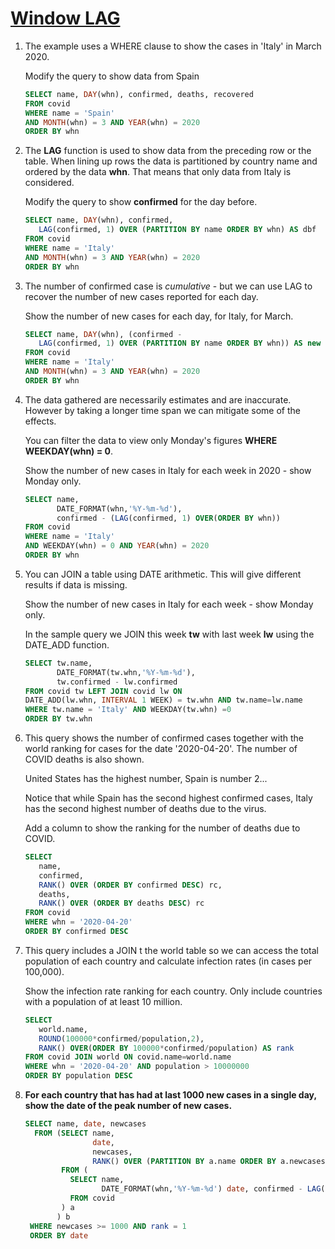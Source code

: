 # [Window LAG](https://www.sqlzoo.net/wiki/Window_LAG)

1. The example uses a WHERE clause to show the cases in 'Italy' in March 2020.

   Modify the query to show data from Spain

   ```sql
   SELECT name, DAY(whn), confirmed, deaths, recovered
   FROM covid
   WHERE name = 'Spain'
   AND MONTH(whn) = 3 AND YEAR(whn) = 2020
   ORDER BY whn
   ```

2. The **LAG** function is used to show data from the preceding row or the table. When lining up rows the data is partitioned by country name and ordered by the data **whn**. That means that only data from Italy is considered.

   Modify the query to show **confirmed** for the day before.

   ```sql
   SELECT name, DAY(whn), confirmed,
      LAG(confirmed, 1) OVER (PARTITION BY name ORDER BY whn) AS dbf
   FROM covid
   WHERE name = 'Italy'
   AND MONTH(whn) = 3 AND YEAR(whn) = 2020
   ORDER BY whn
   ```

3. The number of confirmed case is *cumulative* - but we can use LAG to recover the number of new cases reported for each day.

   Show the number of new cases for each day, for Italy, for March.

   ```sql
   SELECT name, DAY(whn), (confirmed -
      LAG(confirmed, 1) OVER (PARTITION BY name ORDER BY whn)) AS new
   FROM covid
   WHERE name = 'Italy'
   AND MONTH(whn) = 3 AND YEAR(whn) = 2020
   ORDER BY whn
   
   ```

4. The data gathered are necessarily estimates and are inaccurate. However by taking a longer time span we can mitigate some of the effects.

   You can filter the data to view only Monday's figures **WHERE WEEKDAY(whn) = 0**.

   Show the number of new cases in Italy for each week in 2020 - show Monday only.

   ```sql
   SELECT name, 
          DATE_FORMAT(whn,'%Y-%m-%d'), 
          confirmed - (LAG(confirmed, 1) OVER(ORDER BY whn)) 
   FROM covid
   WHERE name = 'Italy'
   AND WEEKDAY(whn) = 0 AND YEAR(whn) = 2020
   ORDER BY whn
   ```

5. You can JOIN a table using DATE arithmetic. This will give different results if data is missing.

   Show the number of new cases in Italy for each week - show Monday only.

   In the sample query we JOIN this week **tw** with last week **lw** using the DATE_ADD function.

   ```sql
   SELECT tw.name, 
          DATE_FORMAT(tw.whn,'%Y-%m-%d'), 
          tw.confirmed - lw.confirmed
   FROM covid tw LEFT JOIN covid lw ON 
   DATE_ADD(lw.whn, INTERVAL 1 WEEK) = tw.whn AND tw.name=lw.name
   WHERE tw.name = 'Italy' AND WEEKDAY(tw.whn) =0
   ORDER BY tw.whn
   ```

6. This query shows the number of confirmed cases together with the world ranking for cases for the date '2020-04-20'. The number of COVID deaths is also shown.

   United States has the highest number, Spain is number 2...

   Notice that while Spain has the second highest confirmed cases, Italy has the second highest number of deaths due to the virus.

   Add a column to show the ranking for the number of deaths due to COVID.

   ```sql
   SELECT 
      name,
      confirmed,
      RANK() OVER (ORDER BY confirmed DESC) rc,
      deaths,
      RANK() OVER (ORDER BY deaths DESC) rc
   FROM covid
   WHERE whn = '2020-04-20'
   ORDER BY confirmed DESC
   ```

7. This query includes a JOIN t the world table so we can access the total population of each country and calculate infection rates (in cases per 100,000).

   Show the infection rate ranking for each country. Only include countries with a population of at least 10 million.

   ```sql
   SELECT 
      world.name,
      ROUND(100000*confirmed/population,2),
      RANK() OVER(ORDER BY 100000*confirmed/population) AS rank
   FROM covid JOIN world ON covid.name=world.name
   WHERE whn = '2020-04-20' AND population > 10000000
   ORDER BY population DESC
   ```

8. **For each country that has had at last 1000 new cases in a single day, show the date of the peak number of new cases.**

   ```sql
   SELECT name, date, newcases
     FROM (SELECT name, 
                  date, 
                  newcases,
                  RANK() OVER (PARTITION BY a.name ORDER BY a.newcases DESC) rank   
           FROM (
             SELECT name, 
                    DATE_FORMAT(whn,'%Y-%m-%d') date, confirmed - LAG(confirmed,1) OVER (PARTITION BY name ORDER BY whn) newcases               
             FROM covid
           ) a
          ) b 
    WHERE newcases >= 1000 AND rank = 1 
    ORDER BY date
   ```
   
   